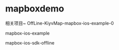 # mapboxdemo

相关项目~
OffLine-KiyvMap-mapbox-ios-example-0 

mapbox-ios-example 

mapbox-ios-sdk-offline
